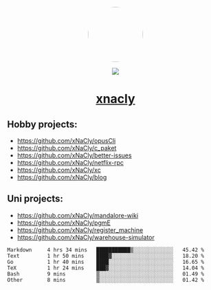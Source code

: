 <p align="center">
  <img style="border-radius: 100px" width="128" height="128" src="https://avatars.githubusercontent.com/u/47723417?v=4"/>
</p>
<p align="center">
  <img src="https://komarev.com/ghpvc/?username=xnacly&&style=flat-square"/>
</p>

<h1 align="center"><a href="https://xnacly.me"> xnacly</a> </h1>

## Hobby projects:
- https://github.com/xNaCly/opusCli
- https://github.com/xNaCly/c_paket
- https://github.com/xNaCly/better-issues
- https://github.com/xNaCly/netflix-rpc
- https://github.com/xNaCly/xc
- https://github.com/xNaCly/blog

## Uni projects:
- https://github.com/xNaCly/mandalore-wiki
- https://github.com/xNaCly/pgmE
- https://github.com/xNaCly/register_machine
- https://github.com/xNaCly/warehouse-simulator


<!--START_SECTION:waka-->

```text
Markdown     4 hrs 34 mins   ███████████▒░░░░░░░░░░░░░   45.42 %
Text         1 hr 50 mins    ████▓░░░░░░░░░░░░░░░░░░░░   18.20 %
Go           1 hr 40 mins    ████░░░░░░░░░░░░░░░░░░░░░   16.65 %
TeX          1 hr 24 mins    ███▓░░░░░░░░░░░░░░░░░░░░░   14.04 %
Bash         9 mins          ▒░░░░░░░░░░░░░░░░░░░░░░░░   01.49 %
Other        8 mins          ▒░░░░░░░░░░░░░░░░░░░░░░░░   01.42 %
```

<!--END_SECTION:waka-->

